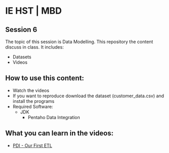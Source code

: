 # IE HST | MBD

## Session 6

The topic of this session is Data Modelling. This repository the content discuss in class. It includes:

  - Datasets
  - Videos

## How to use this content:

  - Watch the videos
  - If you want to reproduce download the dataset (customer_data.csv) and install the programs
  - Required Software:
    - JDK
	  - Pentaho Data Integration
  
## What you can learn in the videos:

  - [PDI - Our First ETL](https://vimeo.com/234685308)